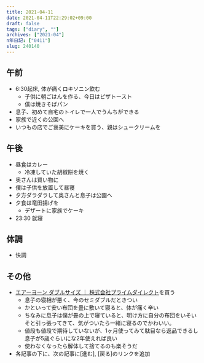 ```yaml
---
title: 2021-04-11
date: 2021-04-11T22:29:02+09:00
draft: false
tags: ["diary", ""]
archives: ["2021-04"]
n年日記: ["0411"]
slug: 240140
---
```

## 午前
- 6:30起床, 体が痛くロキソニン飲む
  - 子供に朝ごはんを作る、今日はピザトースト
  - 僕は焼きそばパン
- 息子、初めて自宅のトイレで一人でうんちができる
- 家族で近くの公園へ
- いつもの店でご褒美にケーキを買う、親はシュークリームを
## 午後
- 昼食はカレー
  - 冷凍していた胡椒餅を焼く
- 奥さんは買い物に
- 僕は子供を放置して昼寝
- 夕方ダラダラして奥さんと息子は公園へ
- 夕食は竜田揚げを
  - デザートに家族でケーキ
- 23:30 就寝
## 体調
- 快調
## その他
- [エアーヨーン ダブルサイズ ｜ 株式会社プライムダイレクト](https://www.primedirect.jp/products/AY52/)を買う
  - 息子の寝相が悪く、今のセミダブルだときつい
  - かといって安い布団を畳に敷いて寝ると、体が痛く辛い
  - ちなみに息子は僕が畳の上で寝ていると、明け方に自分の布団をいそいそと引っ張ってきて、気がついたら一緒に寝るのでかわいい。
  - 値段も値段で期待していないが、1ヶ月使ってみて駄目なら返品できるし息子が5歳ぐらいにな2年使えれば良い
  - 使わなくなったら解体して捨てるのも楽そうだ
- 各記事の下に、次の記事に[進む], [戻る]のリンクを追加